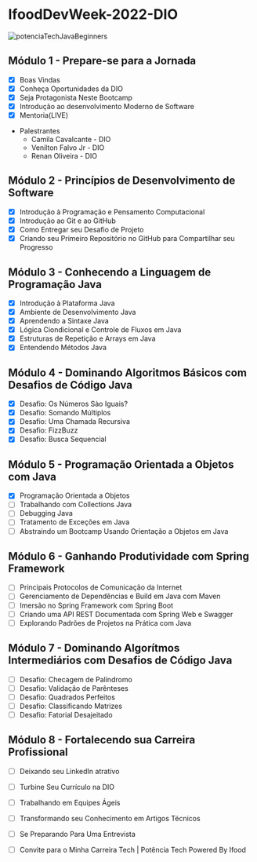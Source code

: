 # IfoodDevWeek-2022-DIO

![potenciaTechJavaBeginners](https://user-images.githubusercontent.com/50057305/195233444-836abc0c-5040-4ae1-a3d1-0167a96205e4.png)

## Módulo 1 - Prepare-se para a Jornada
  - [x] Boas Vindas 
  - [x] Conheça Oportunidades da DIO
  - [x] Seja Protagonista Neste Bootcamp
  - [x] Introdução ao desenvolvimento Moderno de Software
  - [x] Mentoria(LIVE)
  
  + Palestrantes
    - Camila Cavalcante - DIO
    - Venilton Falvo Jr - DIO
    - Renan Oliveira - DIO

## Módulo 2 - Princípios de Desenvolvimento de Software
  - [x] Introdução à Programação e Pensamento Computacional
  - [x] Introdução ao Git e ao GitHub
  - [x] Como Entregar seu Desafio de Projeto
  - [x] Criando seu Primeiro Repositório no GitHub para Compartilhar seu Progresso

## Módulo 3 - Conhecendo a Linguagem de Programação Java
  - [x] Introdução à Plataforma Java
  - [x] Ambiente de Desenvolvimento Java
  - [x] Aprendendo a Sintaxe Java
  - [x] Lógica Ciondicional e Controle de Fluxos em Java
  - [x] Estruturas de Repetição e Arrays em Java
  - [x] Entendendo Métodos Java

## Módulo 4 - Dominando Algoritmos Básicos com Desafios de Código Java
  - [x] Desafio: Os Números Sào Iguais?
  - [x] Desafio: Somando Múltiplos
  - [x] Desafio: Uma Chamada Recursiva
  - [x] Desafio: FizzBuzz
  - [x] Desafio: Busca Sequencial
  
## Módulo 5 - Programação Orientada a Objetos com Java
  - [x]  Programação Orientada a Objetos
  - [ ]  Trabalhando com Collections Java
  - [ ]  Debugging Java
  - [ ]  Tratamento de Exceções em Java
  - [ ]  Abstraindo um Bootcamp Usando Orientação a Objetos em Java
  
## Módulo 6 - Ganhando Produtividade com Spring Framework
  - [ ]  Principais Protocolos de Comunicação da Internet
  - [ ]  Gerenciamento de Dependências e Build em Java com Maven
  - [ ]  Imersão no Spring Framework com Spring Boot
  - [ ]  Criando uma API REST Documentada com Spring Web e Swagger
  - [ ]  Explorando Padrões de Projetos na Prática com Java
  
## Módulo 7 - Dominando Algorítmos Intermediários com Desafios de Código Java
  - [ ] Desafio: Checagem de Palíndromo
  - [ ] Desafio: Validação de Parênteses
  - [ ] Desafio: Quadrados Perfeitos
  - [ ] Desafio: Classificando Matrizes
  - [ ] Desafio: Fatorial Desajeitado
  
## Módulo 8 - Fortalecendo sua Carreira Profissional
  - [ ] Deixando seu LinkedIn atrativo
  - [ ] Turbine Seu Currículo na DIO
  - [ ] Trabalhando em Equipes Ágeis
  - [ ] Transformando seu Conhecimento em Artigos Técnicos
  - [ ] Se Preparando Para Uma Entrevista
  - [ ] Convite para o Minha Carreira Tech | Potência Tech Powered By Ifood


<!-- COMENTÁRIOS IMPORTANTES

MODULO 3 - https://github.com/cami-la/loops-e-arrays  (arrays)
            https://github.com/tlcdio/MAula02 (sobrecarga de metodos)
            https://github.com/tlcdio/MAula03 (retornos)
-->
